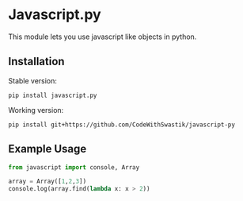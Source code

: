 # Javascript.py

This module lets you use javascript like objects in python.

## Installation

Stable version:

```
pip install javascript.py
```

Working version:

```
pip install git+https://github.com/CodeWithSwastik/javascript-py
```

## Example Usage

```python
from javascript import console, Array

array = Array([1,2,3])
console.log(array.find(lambda x: x > 2))
```
